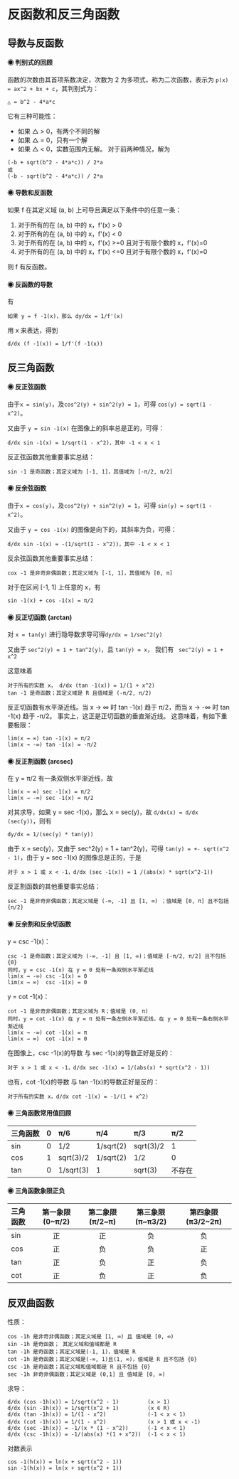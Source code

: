 # 反函数和反三角函数

## 导数与反函数

#### ◉ 判别式的回顾
函数的次数由其首项系数决定，次数为 2 为多项式，称为二次函数，表示为 ```p(x) = ax^2 + bx + c```，其判别式为：
```
△ = b^2 - 4*a*c
```
它有三种可能性：
* 如果 △ > 0，有两个不同的解
* 如果 △ = 0，只有一个解
* 如果 △ < 0，实数范围内无解。
对于前两种情况，解为
```
(-b + sqrt(b^2 - 4*a*c)) / 2*a
或
(-b - sqrt(b^2 - 4*a*c)) / 2*a
```

#### ◉ 导数和反函数
如果 f 在其定义域 (a, b) 上可导且满足以下条件中的任意一条：

1. 对于所有的在 (a, b) 中的 x，f'(x) > 0
2. 对于所有的在 (a, b) 中的 x，f'(x) < 0
3. 对于所有的在 (a, b) 中的 x，f'(x) >=0 且对于有限个数的 x，f'(x)=0
4. 对于所有的在 (a, b) 中的 x，f'(x) <=0 且对于有限个数的 x，f'(x)=0

则 f 有反函数。

#### ◉ 反函数的导数
有
```
如果 y = f -1(x)，那么 dy/dx = 1/f'(x)
```
用 x 来表达，得到
```
d/dx (f -1(x)) = 1/f'(f -1(x))
```

## 反三角函数

#### ◉ 反正弦函数
由于```x = sin(y)```，及```cos^2(y) + sin^2(y) = 1```，可得 ```cos(y) = sqrt(1 - x^2)```。

又由于 ```y = sin -1(x)``` 在图像上的斜率总是正的，可得：
```
d/dx sin -1(x) = 1/sqrt(1 - x^2)，其中 -1 < x < 1
```
反正弦函数其他重要事实总结：
```
sin -1 是奇函数；其定义域为 [-1, 1]，其值域为 [-π/2, π/2]
```

#### ◉ 反余弦函数
由于```x = cos(y)```，及```cos^2(y) + sin^2(y) = 1```，可得 ```sin(y) = sqrt(1 - x^2)```。

又由于 ```y = cos -1(x)``` 的图像是向下的，其斜率为负，可得：
```
d/dx sin -1(x) = -(1/sqrt(1 - x^2))，其中 -1 < x < 1
```
反余弦函数其他重要事实总结：
```
cox -1 是非奇非偶函数；其定义域为 [-1, 1]，其值域为 [0, π]
```
对于在区间 [-1, 1] 上任意的 x，有
```
sin -1(x) + cos -1(x) = π/2
```

#### ◉ 反正切函数 (arctan)
对 ```x = tan(y)``` 进行隐导数求导可得```dy/dx = 1/sec^2(y)```

又由于 ```sec^2(y) = 1 + tan^2(y)```，且 ```tan(y) = x```， 我们有 ``` sec^2(y) = 1 + x^2```

这意味着
```
对于所有的实数 x， d/dx (tan -1(x)) = 1/(1 + x^2)
tan -1 是奇函数；其定义域是 R 且值域是 (-π/2, π/2)
```

反正切函数有水平渐近线。当 x → ∞ 时 tan -1(x) 趋于 π/2，而当 x → -∞ 时 tan -1(x) 趋于 -π/2。
事实上，这正是正切函数的垂直渐近线。
这意味着，有如下重要极限：
```
lim(x → ∞) tan -1(x) = π/2
lim(x → -∞) tan -1(x) = -π/2
```

#### ◉ 反正割函数 (arcsec)
在 y = π/2 有一条双侧水平渐近线，故
```
lim(x → ∞) sec -1(x) = π/2
lim(x → -∞) sec -1(x) = π/2
```
对其求导，如果 y = sec -1(x)，那么 x = sec(y)，故 ```d/dx(x) = d/dx (sec(y))```，则有
```
dy/dx = 1/(sec(y) * tan(y))
```
由于 x = sec(y)，又由于 sec^2(y) = 1 + tan^2(y)，可得 ```tan(y) = +- sqrt(x^2 - 1)```，由于 y = sec -1(x) 的图像总是正的，于是
```
对于 x > 1 或 x < -1，d/dx (sec -1(x)) = 1 /(abs(x) * sqrt(x^2-1))
```
反正割函数的其他重要事实总结：
```
sec -1 是非奇非偶函数；其定义域是 (-∞, -1] 且 [1, ∞) ；值域是 [0, π] 且不包括 {π/2}
```

#### ◉ 反余割和反余切函数
y = csc -1(x)：
```
csc -1 是奇函数；其定义域为 (-∞, -1] 且 [1, ∞)；值域是 [-π/2, π/2] 且不包括  {0}
同时，y = csc -1(x) 在 y = 0 处有一条双侧水平渐近线
lim(x → -∞) csc -1(x) = 0
lim(x → ∞)  csc -1(x) = 0
```
y = cot -1(x)：
```
cot -1 是非奇非偶函数；其定义域为 R；值域是 (0, π)
同时，y = cot -1(x) 在 y = π 处有一条左侧水平渐近线，在 y = 0 处有一条右侧水平渐近线
lim(x → -∞) cot -1(x) = π
lim(x → ∞)  cot -1(x) = 0
```
在图像上，csc -1(x)的导数 与 sec -1(x)的导数正好是反的：
```
对于 x > 1 或 x < -1，d/dx sec -1(x) = 1/(abs(x) * sqrt(x^2 - 1))
```
也有，cot -1(x)的导数 与 tan -1(x)的导数正好是反的：
```
对于所有的实数 x，d/dx cot -1(x) = -1/(1 + x^2)
```

#### ◉ 三角函数常用值回顾

|三角函数 | 0     |π/6        |  π/4      |  π/3      | π/2   |
|:-------|:------|:----------|:----------|:----------|:------|
|sin     | 0     | 1/2       | 1/sqrt(2) | sqrt(3)/2 | 1     |
|cos     | 1     | sqrt(3)/2 | 1/sqrt(2) | 1/2       | 0     |
|tan     | 0     | 1/sqrt(3) | 1         | sqrt(3)   | 不存在 |

#### ◉ 三角函数象限正负

| 三角函数    | 第一象限 (0~π/2) |第二象限 (π/2~π) |第三象限 (π~π3/2)|第四象限 (π3/2~2π)|
|:----------|:----------------:|:-------------:|:--------------:|:--------------:|
|sin        |正                |正              |负              |负              |
|cos        |正                |负              |负              |正              |
|tan        |正                |负              |正              |负              |
|cot        |正                |负              |正              |负              |

## 反双曲函数
性质：
```
cos -1h 是非奇非偶函数；其定义域是 [1, ∞) 且 值域是 [0, ∞)
sin -1h 是奇函数； 其定义域和值域都是 R
tan -1h 是奇函数；其定义域是(-1, 1)，值域是 R
cot -1h 是奇函数；其定义域是(-∞, 1)且(1, ∞)，值域是 R 且不包括 {0}
csc -1h 是奇函数；其定义域和值域都是 R 且不包括 {0}
sec -1h 非奇非偶函数；其定义域是 (0,1] 且 值域是 [0, ∞)
```
求导：
```
d/dx (cos -1h(x)) = 1/sqrt(x^2 - 1)         (x > 1)
d/dx (sin -1h(x)) = 1/sqrt(x^2 + 1)         (x ∈ R)
d/dx (tan -1h(x)) = 1/(1 - x^2)             (-1 < x < 1)
d/dx (cot -1h(x)) = 1/(1 - x^2)             (x > 1 或 x < -1)
d/dx (sec -1h(x)) = -1/(x * (1 - x^2))      (-1 < x < 1)
d/dx (csc -1h(x)) = -1/(abs(x) *(1 + x^2))  (-1 < x < 1)
```
对数表示
```
cos -1(h(x)) = ln(x + sqrt(x^2 - 1))
sin -1(h(x)) = ln(x + sqrt(x^2 + 1))
```
